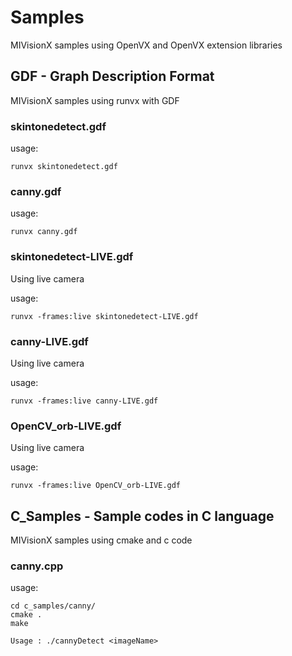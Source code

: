# Samples

MIVisionX samples using OpenVX and OpenVX extension libraries

## GDF - Graph Description Format

MIVisionX samples using runvx with GDF

### skintonedetect.gdf

usage:

````
runvx skintonedetect.gdf
````
### canny.gdf

usage:

````
runvx canny.gdf
````
### skintonedetect-LIVE.gdf
Using live camera

usage:

````
runvx -frames:live skintonedetect-LIVE.gdf
````
### canny-LIVE.gdf
Using live camera

usage:

````
runvx -frames:live canny-LIVE.gdf
````
### OpenCV_orb-LIVE.gdf
Using live camera

usage:

````
runvx -frames:live OpenCV_orb-LIVE.gdf
````

## C_Samples - Sample codes in C language

MIVisionX samples using cmake and c code

### canny.cpp

usage:

````
cd c_samples/canny/
cmake .
make

Usage : ./cannyDetect <imageName>
````

